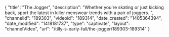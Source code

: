 {
    "title": "The Jogger",
    "description": "Whether you're skating or just kicking back, sport the latest in killer menswear trends with a pair of joggers. ",
    "channelid": "189303",
    "videoid": "189314",
    "date_created": "1405364394",
    "date_modified": "1418181737",
    "type": "captivate",
    "layout": "channelVideo",
    "url": "\/tilly-s-early-fall\/the-jogger\/189303-189314"
}